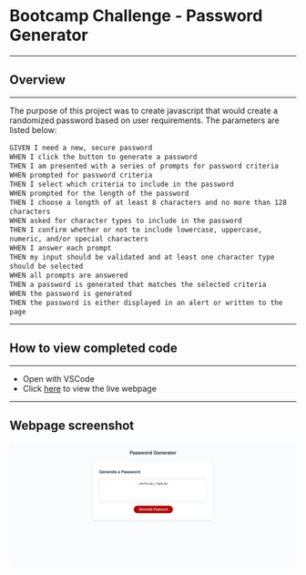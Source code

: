 # Bootcamp Challenge - Password Generator
---

## Overview
---

The purpose of this project was to create javascript that would create a randomized password based on user requirements. The parameters are listed below:

```
GIVEN I need a new, secure password
WHEN I click the button to generate a password
THEN I am presented with a series of prompts for password criteria
WHEN prompted for password criteria
THEN I select which criteria to include in the password
WHEN prompted for the length of the password
THEN I choose a length of at least 8 characters and no more than 128 characters
WHEN asked for character types to include in the password
THEN I confirm whether or not to include lowercase, uppercase, numeric, and/or special characters
WHEN I answer each prompt
THEN my input should be validated and at least one character type should be selected
WHEN all prompts are answered
THEN a password is generated that matches the selected criteria
WHEN the password is generated
THEN the password is either displayed in an alert or written to the page
```
---

## How to view completed code
---

* Open with VSCode
* Click [here](https://ddouglas86.github.io/password-generator/) to view the live webpage
---
## Webpage screenshot
![Image](Password-Generator.png)
